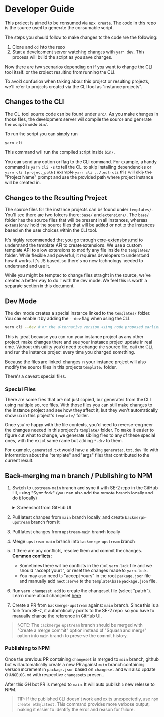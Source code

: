 # Developer Guide

This project is aimed to be consumed via `npx create`. The code in this repo is the source used to generate the consumable script.

The steps you should follow to make changes to the code are the following:

1. Clone and `cd` into the repo
2. Start a development server watching changes with `yarn dev`. This process will build the script as you save changes.

Now there are two scenarios depending on if you want to change the CLI tool itself, or the project resulting from running the CLI.

To avoid confusion when talking about this project or resulting projects, we'll refer to projects created via the CLI tool as "instance projects".

## Changes to the CLI

The CLI tool source code can be found under `src/`. As you make changes in those files, the development server will compile the source and generate the script inside `bin/`.

To run the script you can simply run

```bash
yarn cli
```

This command will run the compiled script inside `bin/`.

You can send any option or flag to the CLI command. For example, a handy command is `yarn cli -s` to tell the CLI to skip installing dependencies or `yarn cli [project_path]` example `yarn cli ../test-cli` this will skip the "Project Name" prompt and use the provided path where project instance will be created in.

## Changes to the Resulting Project

The source files for the instance projects can be found under `templates/`. You'll see there are two folders there: `base/` and `extensions/`. The `base/` folder has the source files that will be present in all instances, whereas `extensions/` hold the source files that will be added or not to the instances based on the user choices within the CLI tool.

It's highly recommended that you go through [core-extensions.md](core-extensions.md) to understand the template API to create extensions. We use a custom template API to allow extensions to modify any file inside the `templates/` folder. While flexible and powerful, it requires developers to understand how it works. It's JS based, so there's no new technology needed to understand and use it.

While you might be tempted to change files straight in the source, we've created a better way to do it with the dev mode. We feel this is worth a separate section in this document.

## Dev Mode

The dev mode creates a special instance linked to the `templates/` folder. You can enable it by adding the `--dev` flag when using the CLI.

```bash
yarn cli --dev # or the alternative version using node proposed earlier
```

This is great because you can run your instance project as any other project, make changes there and see your instance project update in real time. Without this utility you'd need to change the source file, call the CLI, and run the instance project every time you changed something.

Because the files are linked, changes in your instance project will also modify the source files in this projects `template/` folder.

There's a caveat: special files.

### Special Files

There are some files that are not just copied, but generated from the CLI using multiple source files. With those files you can still make changes to the instance project and see how they affect it, but they won't automatically show up in this project's `template/` folder.

Once you're happy with the file contents, you'd need to reverse-engineer the changes needed in this project's `template/` folder. To make it easier to figure out what to change, we generate sibling files to any of these special ones, with the exact same name but adding `*.dev` to them.

For example, `generated.txt` would have a sibling `generated.txt.dev` file with information about the "template" and "args" files that contributed to the current result.

## Back-merging main branch / Publishing to NPM

1. Switch to `upstream-main` branch and sync it with SE-2 repo in the GitHub UI, using "Sync fork" (you can also add the remote branch locally and do it locally)
   <details><summary>Screenshot from GitHub UI</summary>

   ![gh-web-ui](https://github.com/scaffold-eth/create-eth/assets/55535804/29cd684d-bdd0-42e7-a3c1-2a6e879e1a75)

   </details>

2. Pull latest changes from `main` branch locally, and create `backmerge-upstream` branch from it
3. Pull latest changes from `upstream-main` branch locally
4. Merge `upstream-main` branch into `backmerge-upstream` branch
5. If there are any conflicts, resolve them and commit the changes. **Common conflicts:**
   - Sometimes there will be conflicts in the root `yarn.lock` file and we should "accept yours", or reset the changes made to `yarn.lock`.
   - You may also need to "accept yours" in the root `package.json` file and manually add `next:serve` to the `template\base` `package.json` file.
6. Run `yarn changeset add` to create the changeset file (select "patch"). Learn more about changeset [here](https://github.com/scaffold-eth/create-eth/blob/main/CONTRIBUTING.md#changeset)
7. Create a PR from `backmerge-upstream` against `main` branch. Since this is a fork from SE-2, it automatically points to the SE-2 repo, so you have to manually change the reference in GitHub UI.

> NOTE: The `backmerge-upstream` branch should be merged with "Create a merge commit" option instead of "Squash and merge" option into `main` branch to preserve the commit history.

### Publishing to NPM

Once the previous PR containing `changeset` is merged to `main` branch, github bot will automatically create a new PR against `main` branch containing version increment in `package.json` based on `changeset` and will also update `CHANGELOG.md` with respective `changesets` present.

After this GH bot PR is merged to `main`. It will auto publish a new release to NPM.

> TIP: If the published CLI doesn't work and exits unexpectedly, use `npm create eth@latest`. This command provides more verbose output, making it easier to identify the error and reason for failure.
